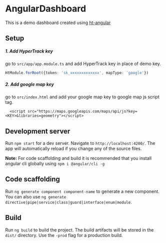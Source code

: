 # AngularDashboard

This is a demo dashboard created using [ht-angular](https://github.com/hypertrack/ht-angular)

## Setup
##### 1. Add HyperTrack key
go to `src/app/app.module.ts` and add HyperTrack key in place of demo key.
````typescript
HtModule.forRoot({token: 'sk_xxxxxxxxxxxxx', mapType: 'google'})
````
##### 2. Add google map key
go to `src/index.html` and add your google map key to google map js script tag.
````
  <script src="https://maps.googleapis.com/maps/api/js?key=<KEY>&libraries=geometry"></script>
````
## Development server

Run `npm start` for a dev server. Navigate to `http://localhost:4200/`. The app will automatically reload if you change any of the source files.

**Note:** For code scaffolding and build it is recommended that you install angular cli globally using `npm i @angular/cli -g`

## Code scaffolding

Run `ng generate component component-name` to generate a new component. You can also use `ng generate directive|pipe|service|class|guard|interface|enum|module`.

## Build

Run `ng build` to build the project. The build artifacts will be stored in the `dist/` directory. Use the `-prod` flag for a production build.

